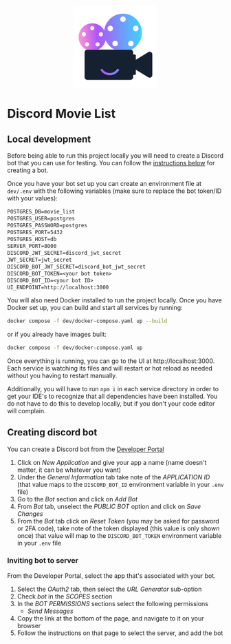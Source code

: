 <p align="center">
  <img src="./services/ui/discord-movie-list/src/assets/logo192.png" alt="Discord Movie List Logo">
</p>

# Discord Movie List

## Local development

Before being able to run this project locally you will need to create a Discord bot that you can use for testing. You
can follow the [instructions below](#creating-discord-bot) for creating a bot.

Once you have your bot set up you can create an environment file at `dev/.env` with the following variables (make sure
to replace the bot token/ID with your values):

```dotenv
POSTGRES_DB=movie_list
POSTGRES_USER=postgres
POSTGRES_PASSWORD=postgres
POSTGRES_PORT=5432
POSTGRES_HOST=db
SERVER_PORT=8000
DISCORD_JWT_SECRET=discord_jwt_secret
JWT_SECRET=jwt_secret
DISCORD_BOT_JWT_SECRET=discord_bot_jwt_secret
DISCORD_BOT_TOKEN=<your bot token>
DISCORD_BOT_ID=<your bot ID>
UI_ENDPOINT=http://localhost:3000
```

You will also need Docker installed to run the project locally. Once you have Docker set up, you can build and start
all services by running:

```bash
docker compose -f dev/docker-compose.yaml up --build
```

or if you already have images built:

```bash
docker compose -f dev/docker-compose.yaml up
```

Once everything is running, you can go to the UI at http://localhost:3000. Each service is watching its files and will
restart or hot reload as needed without you having to restart manually.

Additionally, you will have to run `npm i` in each service directory in order to get your IDE's to recognize that all
dependencies have been installed. You do not have to do this to develop locally, but if you don't your code editor will
complain.

## Creating discord bot

You can create a Discord bot from the [Developer Portal](https://discord.com/developers/applications)

1) Click on _New Application_ and give your app a name (name doesn't matter, it can be whatever you want)
2) Under the _General Information_ tab take note of the _APPLICATION ID_ (that value maps to the `DISCORD_BOT_ID`
environment variable in your `.env` file)
3) Go to the _Bot_ section and click on _Add Bot_
4) From _Bot_ tab, unselect the _PUBLIC BOT_ option and click on _Save Changes_
5) From the _Bot_ tab click on _Reset Token_ (you may be asked for password or 2FA code), take note of the token
displayed (this value is only shown once) that value will map to the `DISCORD_BOT_TOKEN` environment variable in your
`.env` file

### Inviting bot to server

From the Developer Portal, select the app that's associated with your bot.

1) Select the _OAuth2_ tab, then select the _URL Generator_ sub-option
2) Check _bot_ in the _SCOPES_ section
3) In the _BOT PERMISSIONS_ sections select the following permissions
    - _Send Messages_
4) Copy the link at the bottom of the page, and navigate to it on your browser
5) Follow the instructions on that page to select the server, and add the bot
